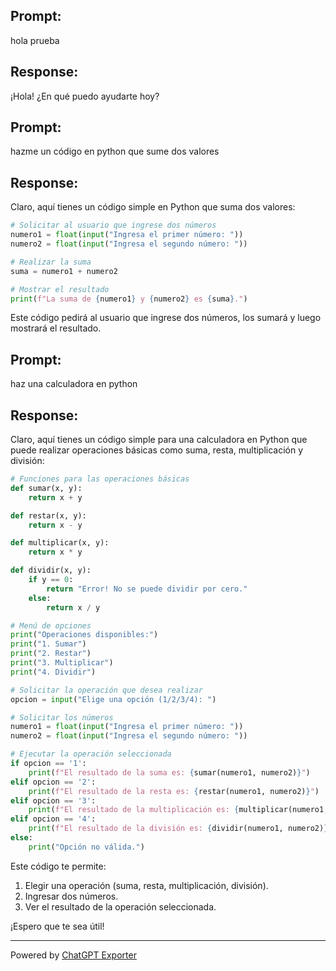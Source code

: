## Prompt:
hola prueba

## Response:
¡Hola! ¿En qué puedo ayudarte hoy?

## Prompt:
hazme un código en python que sume dos valores

## Response:
Claro, aquí tienes un código simple en Python que suma dos valores:

```python
# Solicitar al usuario que ingrese dos números
numero1 = float(input("Ingresa el primer número: "))
numero2 = float(input("Ingresa el segundo número: "))

# Realizar la suma
suma = numero1 + numero2

# Mostrar el resultado
print(f"La suma de {numero1} y {numero2} es {suma}.")
```

Este código pedirá al usuario que ingrese dos números, los sumará y luego mostrará el resultado.

## Prompt:
haz una calculadora en python

## Response:
Claro, aquí tienes un código simple para una calculadora en Python que puede realizar operaciones básicas como suma, resta, multiplicación y división:

```python
# Funciones para las operaciones básicas
def sumar(x, y):
    return x + y

def restar(x, y):
    return x - y

def multiplicar(x, y):
    return x * y

def dividir(x, y):
    if y == 0:
        return "Error! No se puede dividir por cero."
    else:
        return x / y

# Menú de opciones
print("Operaciones disponibles:")
print("1. Sumar")
print("2. Restar")
print("3. Multiplicar")
print("4. Dividir")

# Solicitar la operación que desea realizar
opcion = input("Elige una opción (1/2/3/4): ")

# Solicitar los números
numero1 = float(input("Ingresa el primer número: "))
numero2 = float(input("Ingresa el segundo número: "))

# Ejecutar la operación seleccionada
if opcion == '1':
    print(f"El resultado de la suma es: {sumar(numero1, numero2)}")
elif opcion == '2':
    print(f"El resultado de la resta es: {restar(numero1, numero2)}")
elif opcion == '3':
    print(f"El resultado de la multiplicación es: {multiplicar(numero1, numero2)}")
elif opcion == '4':
    print(f"El resultado de la división es: {dividir(numero1, numero2)}")
else:
    print("Opción no válida.")
```

Este código te permite:

1.  Elegir una operación (suma, resta, multiplicación, división).
2.  Ingresar dos números.
3.  Ver el resultado de la operación seleccionada.

¡Espero que te sea útil!



---
Powered by [ChatGPT Exporter](https://www.chatgptexporter.com)